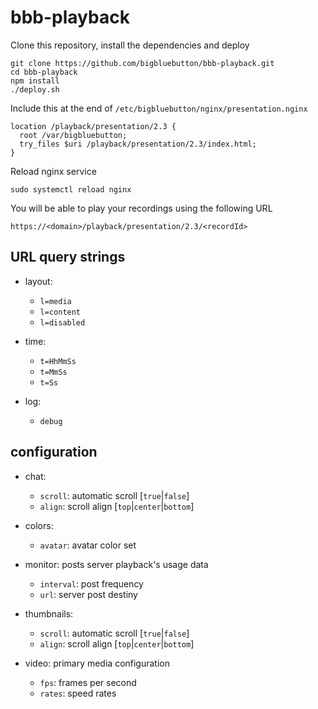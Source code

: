 # bbb-playback

Clone this repository, install the dependencies and deploy
```
git clone https://github.com/bigbluebutton/bbb-playback.git
cd bbb-playback
npm install
./deploy.sh
```

Include this at the end of `/etc/bigbluebutton/nginx/presentation.nginx`
```
location /playback/presentation/2.3 {
  root /var/bigbluebutton;
  try_files $uri /playback/presentation/2.3/index.html;
}
```

Reload nginx service
```
sudo systemctl reload nginx
```

You will be able to play your recordings using the following URL
```
https://<domain>/playback/presentation/2.3/<recordId>
```

## URL query strings

- layout:
  - `l=media`
  - `l=content`
  - `l=disabled`

- time:
  - `t=HhMmSs`
  - `t=MmSs`
  - `t=Ss`

- log:
  - `debug`

## configuration

- chat:
  - `scroll`: automatic scroll [`true`|`false`]
  - `align`: scroll align [`top`|`center`|`bottom`]

- colors:
  - `avatar`: avatar color set

- monitor: posts server playback's usage data
  - `interval`: post frequency
  - `url`: server post destiny

- thumbnails:
  - `scroll`: automatic scroll [`true`|`false`]
  - `align`: scroll align [`top`|`center`|`bottom`]

- video: primary media configuration
  - `fps`: frames per second
  - `rates`: speed rates
